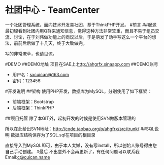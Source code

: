 社团中心 - TeamCenter
==========
一个社团管理系统，面向技术开发类社团，基于ThinkPHP开发。
#前言
##起源
最初璨看到社团内用Q群来通知信息，觉得这种方法非常笨重，而且不易于组员交流、讨论，在于刘伟做功能上的商议以后，于是萌发了动手写这么一个平台的想法，前前后后做了十几天，终于大致做完。

写的非常潦草，也请见谅。

#DEMO
##DEMO地址
项目在SAE上:http://ahgrfx.sinaapp.com
##DEMO账号
* 用户名：sxcuican@163.com
* 密码：123456

#开发说明
##架构
使用PHP开发，数据库为MySQL，分别使用了如下框架：

* 前端框架：Bootstrap
* 后端框架：ThinkPHP

##项目托管
除了本GIT外，起初开发的时候是使用SVN做版本管理的

所以在此给出SVN地址：http://code.taobao.org/p/ahgfrx/src/trunk/
##SQL说明
数据库结构保存为了SQL.sql在项目的根目录

直接导入到MySQL即可，由于本人太懒，没有写install，所以创始人账号得由您自己手动创建。
#最后
不出意外不会再更新了，有任何问题可以联系我 Email:c@cuican.name
